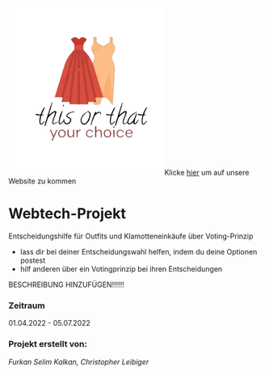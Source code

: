 ![](src/main/java/htw/berlin/webtechprojekt/demo/assets/logo.png) 
Klicke [hier](https://this-or-that-webapp-frontend.herokuapp.com/) um auf unsere Website zu kommen

# Webtech-Projekt

Entscheidungshilfe für Outfits und Klamotteneinkäufe über Voting-Prinzip
- lass dir bei deiner Entscheidungswahl helfen, indem du deine Optionen postest
- hilf anderen über ein Votingprinzip bei ihren Entscheidungen

BESCHREIBUNG HINZUFÜGEN!!!!!!

### Zeitraum

01.04.2022 - 05.07.2022
### Projekt erstellt von:


*Furkan Selim Kalkan, Christopher Leibiger*
